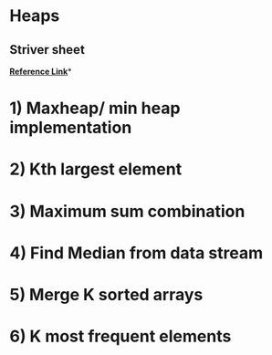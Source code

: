 # Heaps
## Striver sheet  
**[Reference Link](https://medium.com/techie-delight/heap-practice-problems-and-interview-questions-b678ff3b694c)***

# 1) Maxheap/ min heap implementation  

# 2) Kth largest element  

# 3) Maximum sum combination  

# 4) Find Median from data stream  

# 5) Merge K sorted arrays  

# 6) K most frequent elements  

